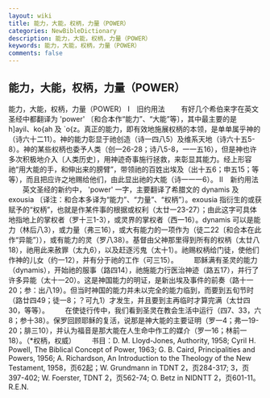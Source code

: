 ```yaml
---
layout: wiki
title: 能力，大能，权柄，力量（POWER）
categories: NewBibleDictionary
description: 能力，大能，权柄，力量（POWER）
keywords: 能力，大能，权柄，力量（POWER）
comments: false
---
```


## 能力，大能，权柄，力量（POWER）



能力，大能，权柄，力量（POWER）
Ⅰ　旧约用法
　　有好几个希伯来字在英文圣经中都翻译为 'power' 〔和合本作“能力”、“大能”等〕，其中最主要的是 h]ayil、ko{ah 及 `o{z。真正的能力，即有效地施展权柄的本领，是单单属乎神的（诗六十二11）。神的能力彰显于祂创造（诗一四八5）及维系天地（诗六十五5-8）。神的某些权柄也委予人类（创一26-28；诗八5-8，一一五16），但是神也许多次积极地介入〔人类历史〕，用神迹奇事施行拯救，来彰显其能力。经上形容祂“用大能的手，和伸出来的膀臂”，带领祂的百姓出埃及（出十五6；申五15；等等），而且把应许之地赐给他们，由此显出祂的大能（诗一一一6）。
Ⅱ　新约用法
　　英文圣经的新约中， 'power' 一字，主要翻译了希腊文的 dynamis 及 exousia 〔译注：和合本多译为“能力”、“力量”、“权柄”〕。exousia 指衍生的或获赋予的“权柄”，也就是作某件事的根据或权利（太廿一23-27）；由此这字可具体地指地上的掌权者（罗十三1-3），或灵界的掌权者（西一16）。dynamis 可以是能力（林后八3），或力量（弗三16），或大有能力的一项作为（徒二22〔和合本在此作“异能”〕），或有能力的灵（罗八38）。基督由父神那里得到所有的权柄（太廿八18），祂用此来赦罪（太九6），以及赶逐污鬼（太十1）。祂赐权柄给门徒，使他们作神的儿女（约一12），并有分于祂的工作（可三15）。
　　耶稣满有圣灵的能力（dynamis），开始祂的服事（路四14），祂施能力行医治神迹（路五17），并行了许多异能（太十一20）。这是神国能力的明证，是新出埃及事件的前奏（路十一20；参：出八19）。但当时神国的能力并未以完全的能力临到，而要到五旬节时（路廿四49；徒一8；？可九1）才发生，并且要到主再临时才算完满（太廿四30，等等）。
　　在使徒行传中，我们看到圣灵在教会生活中运行（四7、33，六8；参十38）。保罗回顾耶稣的复活，说那是神大能的主要证明（罗一4；弗一19-20；腓三10），并认为福音是那大能在人生命中作工的媒介（罗一16；林前一18）。（*权柄，权威）
　　书目：D. M. Lloyd-Jones, Authority, 1958; Cyril H. Powell, The Biblical Concept of Power, 1963; G.
B. Caird, Principalities and Powers,
1956; A. Richardson, An Introduction to
the Theology of the New Testament, 1958，页62起；W. Grundmann in TDNT 2，页284-317; 3，页397-402; W. Foerster, TDNT 2，页562-74; O. Betz in NIDNTT 2，页601-11。
R.E.N.





